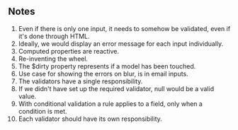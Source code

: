 ## Notes
1. Even if there is only one input, it needs to somehow be validated, even if it's done through HTML.
2. Ideally, we would display an error message for each input individually.
3. Computed properties are reactive.
4. Re-inventing the wheel.
5. The $dirty property represents if a model has been touched.
6. Use case for showing the errors on blur, is in email inputs.
7. The validators have a single responsibility.
8. If we didn't have set up the required validator, null would be a valid value.
9. With conditional validation a rule applies to a field, only when a condition is met.
10. Each validator should have its own responsibility.